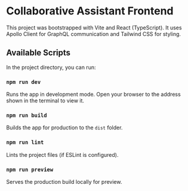 # Collaborative Assistant Frontend

This project was bootstrapped with Vite and React (TypeScript).
It uses Apollo Client for GraphQL communication and Tailwind CSS for styling.

## Available Scripts

In the project directory, you can run:

### `npm run dev`
Runs the app in development mode.
Open your browser to the address shown in the terminal to view it.

### `npm run build`
Builds the app for production to the `dist` folder.

### `npm run lint`
Lints the project files (if ESLint is configured).

### `npm run preview`
Serves the production build locally for preview.
